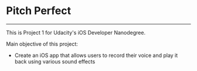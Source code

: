 # Pitch Perfect

---

This is Project 1 for Udacity's iOS Developer Nanodegree.

Main objective of this project:

* Create an iOS app that allows users to record their voice and play it back using various sound effects
